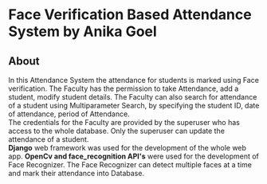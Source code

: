 # Face Verification Based Attendance System by Anika Goel
## About
In this Attendance System the attendance for students is marked using Face verification. The Faculty has the permission to take Attendance, add a student, modify student details. The Faculty can also search for attendance of a student using Multiparameter Search, by specifying the student ID, date of attendance, period of Attendance.<br>
The credentials for the Faculty are provided by the superuser who has access to the whole database. Only the superuser can update the attendance of a student.<br>
**Django** web framework was used for the development of the whole web app. **OpenCv and face_recognition API's** were used for the development of Face Recognizer. The Face Recognizer can detect multiple faces at a time and mark their attendance into Database.<br>







